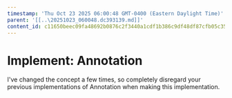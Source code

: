 ```yaml
---
timestamp: 'Thu Oct 23 2025 06:00:48 GMT-0400 (Eastern Daylight Time)'
parent: '[[..\20251023_060048.dc393139.md]]'
content_id: c11650beec09fa48692b0876c2f3440a1cdf1b386c9df48df87cfb05c358025f
---
```


# Implement: Annotation

I've changed the concept a few times, so completely disregard your previous implementations of Annotation when making this implementation.
